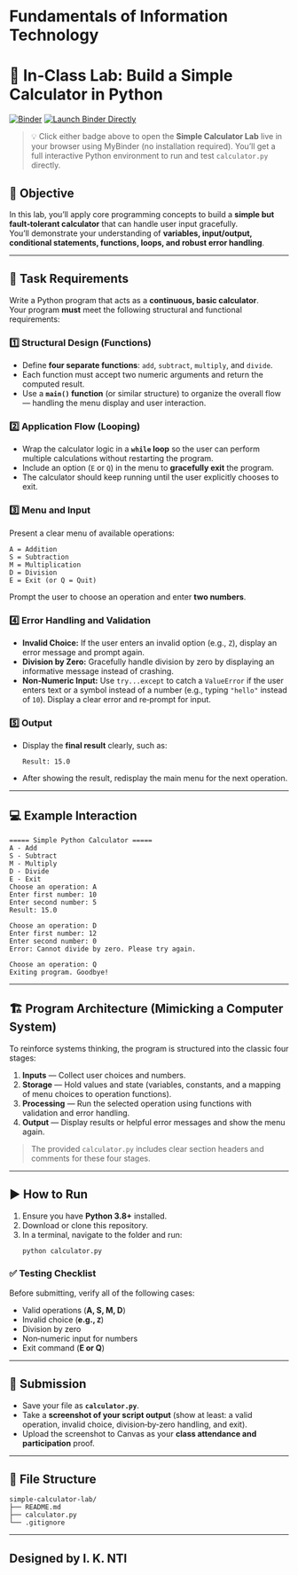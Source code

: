 # Fundamentals of Information Technology
# 🧮 In‑Class Lab: Build a Simple Calculator in Python

[![Binder](https://mybinder.org/badge_logo.svg)](https://mybinder.org/v2/gh/ntious/FundIT/HEAD?labpath=Simple_Calculator_Lab)
[![Launch Binder Directly](https://img.shields.io/badge/Launch_on_Binder-Click_to_Run-green?logo=jupyter)](https://mybinder.org/v2/gh/ntious/FundIT/HEAD?labpath=Simple_Calculator_Lab)

> 💡 Click either badge above to open the **Simple Calculator Lab** live in your browser using MyBinder (no installation required).
> You’ll get a full interactive Python environment to run and test `calculator.py` directly.


## 🎯 Objective
In this lab, you’ll apply core programming concepts to build a **simple but fault‑tolerant calculator** that can handle user input gracefully.  
You’ll demonstrate your understanding of **variables, input/output, conditional statements, functions, loops, and robust error handling**.

---

## 🧠 Task Requirements
Write a Python program that acts as a **continuous, basic calculator**.  
Your program **must** meet the following structural and functional requirements:

### 1️⃣ Structural Design (Functions)
- Define **four separate functions**: `add`, `subtract`, `multiply`, and `divide`.
- Each function must accept two numeric arguments and return the computed result.
- Use a **`main()` function** (or similar structure) to organize the overall flow — handling the menu display and user interaction.

### 2️⃣ Application Flow (Looping)
- Wrap the calculator logic in a **`while` loop** so the user can perform multiple calculations without restarting the program.
- Include an option (`E` or `Q`) in the menu to **gracefully exit** the program.
- The calculator should keep running until the user explicitly chooses to exit.

### 3️⃣ Menu and Input
Present a clear menu of available operations:
```
A = Addition
S = Subtraction
M = Multiplication
D = Division
E = Exit (or Q = Quit)
```
Prompt the user to choose an operation and enter **two numbers**.

### 4️⃣ Error Handling and Validation
- **Invalid Choice:** If the user enters an invalid option (e.g., `Z`), display an error message and prompt again.
- **Division by Zero:** Gracefully handle division by zero by displaying an informative message instead of crashing.
- **Non‑Numeric Input:** Use `try...except` to catch a `ValueError` if the user enters text or a symbol instead of a number (e.g., typing `"hello"` instead of `10`). Display a clear error and re‑prompt for input.

### 5️⃣ Output
- Display the **final result** clearly, such as:
  ```
  Result: 15.0
  ```
- After showing the result, redisplay the main menu for the next operation.

---

## 💻 Example Interaction
```
===== Simple Python Calculator =====
A - Add
S - Subtract
M - Multiply
D - Divide
E - Exit
Choose an operation: A
Enter first number: 10
Enter second number: 5
Result: 15.0

Choose an operation: D
Enter first number: 12
Enter second number: 0
Error: Cannot divide by zero. Please try again.

Choose an operation: Q
Exiting program. Goodbye!
```

---

## 🏗️ Program Architecture (Mimicking a Computer System)

To reinforce systems thinking, the program is structured into the classic four stages:

1. **Inputs** — Collect user choices and numbers.
2. **Storage** — Hold values and state (variables, constants, and a mapping of menu choices to operation functions).
3. **Processing** — Run the selected operation using functions with validation and error handling.
4. **Output** — Display results or helpful error messages and show the menu again.

> The provided `calculator.py` includes clear section headers and comments for these four stages.

---

## ▶️ How to Run
1. Ensure you have **Python 3.8+** installed.
2. Download or clone this repository.
3. In a terminal, navigate to the folder and run:
   ```bash
   python calculator.py
   ```

### ✅ Testing Checklist
Before submitting, verify all of the following cases:
- Valid operations (**A, S, M, D**)
- Invalid choice (**e.g., `Z`**)
- Division by zero
- Non‑numeric input for numbers
- Exit command (**E or Q**)

---

## 📝 Submission
- Save your file as **`calculator.py`**.
- Take a **screenshot of your script output** (show at least: a valid operation, invalid choice, division‑by‑zero handling, and exit).
- Upload the screenshot to Canvas as your **class attendance and participation** proof.

---

## 🧩 File Structure
```
simple-calculator-lab/
├── README.md
├── calculator.py
└── .gitignore
```

---

## Designed by I. K. NTI 
